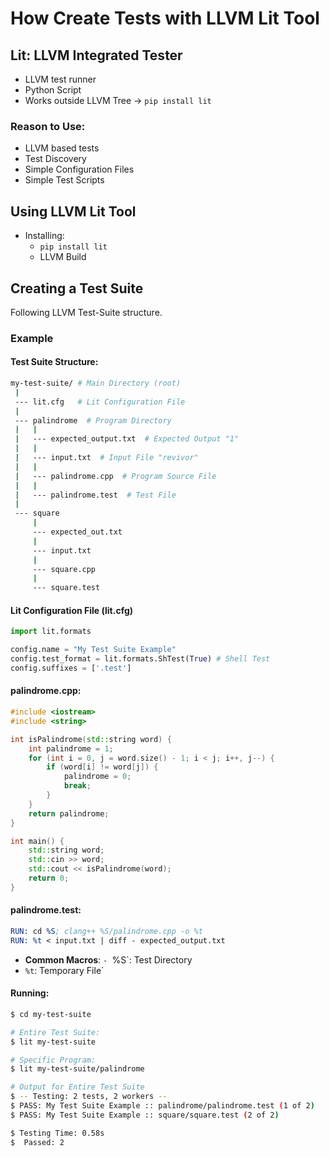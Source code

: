 # How Create Tests with LLVM Lit Tool

## Lit: LLVM Integrated Tester
- LLVM test runner
- Python Script
- Works outside LLVM Tree -> `pip install lit`

### Reason to Use:
- LLVM based tests
- Test Discovery
- Simple Configuration Files
- Simple Test Scripts

## Using LLVM Lit Tool
- Installing:
    - `pip install lit`
    - LLVM Build

## Creating a Test Suite
Following LLVM Test-Suite structure.

### Example

#### Test Suite Structure:
```sh
my-test-suite/ # Main Directory (root)
 |
 --- lit.cfg   # Lit Configuration File
 |
 --- palindrome  # Program Directory
 |   | 
 |   --- expected_output.txt  # Expected Output "1"
 |   |
 |   --- input.txt  # Input File "revivor"
 |   |
 |   --- palindrome.cpp  # Program Source File
 |   |
 |   --- palindrome.test  # Test File
 |
 --- square
     |
     --- expected_out.txt
     |
     --- input.txt
     |
     --- square.cpp
     |
     --- square.test

```

#### Lit Configuration File (lit.cfg)
```python
import lit.formats

config.name = "My Test Suite Example"
config.test_format = lit.formats.ShTest(True) # Shell Test
config.suffixes = ['.test']
```

#### palindrome.cpp:
```cpp
#include <iostream>
#include <string>

int isPalindrome(std::string word) {
    int palindrome = 1;
    for (int i = 0, j = word.size() - 1; i < j; i++, j--) {
        if (word[i] != word[j]) {
            palindrome = 0;
            break;
        }
    }
    return palindrome;
}

int main() {
    std::string word;
    std::cin >> word;
    std::cout << isPalindrome(word);
    return 0;
}
```

#### palindrome.test:
```llvm
RUN: cd %S; clang++ %S/palindrome.cpp -o %t
RUN: %t < input.txt | diff - expected_output.txt
```

- **Common Macros**:
`- `%S`: Test Directory
- `%t`: Temporary File`

#### Running:
```sh
$ cd my-test-suite

# Entire Test Suite:
$ lit my-test-suite

# Specific Program:
$ lit my-test-suite/palindrome

# Output for Entire Test Suite
$ -- Testing: 2 tests, 2 workers --
$ PASS: My Test Suite Example :: palindrome/palindrome.test (1 of 2)
$ PASS: My Test Suite Example :: square/square.test (2 of 2)

$ Testing Time: 0.58s
$  Passed: 2
```